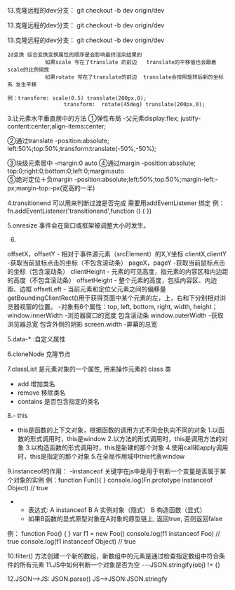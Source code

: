 	
13.克隆远程的dev分支：
	git checkout -b dev origin/dev
	
13.克隆远程的dev分支：
	git checkout -b dev origin/dev
	
13.克隆远程的dev分支：
	git checkout -b dev origin/dev
	
	
	2d变换 综合变换变换属性的顺序是会影响最终渲染结果的
                如果scale 写在了translate 的前边   translate的平移值也会跟着scale的比例缩放
                如果rotate 写在了translate的前边  translate会按照旋转后新的坐标系 发生平移
	
	例：transform: scale(0.5) translate(200px,0);
            	      transform:  rotate(45deg) translate(200px,0);

3.让元素水平垂直居中的方法
①弹性布局
	-父元素display:flex; justify-content:center;align-items:center;

②通过translate
	-position:absolute; left:50%;top:50%;transform:translate(-50%,-50%);

③块级元素居中
	-margin:0 auto
④通过margin
	-position:absolute; top:0;right:0;bottom:0;left:0;margin:auto	
⑤绝对定位＋负margin
	-position:absolute;left:50%;top:50%;margin-left:-px;margin-top:-px(宽高的一半)

4.transitionend 可以用来判断过渡是否完成
需要用addEventListener 绑定
例： 
fn.addEventListener('transitionend',function () { })

5.onresize 事件会在窗口或框架被调整大小时发生。

6.
offsetX，offsetY
	- 相对于事件源元素（srcElement）的X,Y坐标
clientX,clientY 
	-获取当前鼠标点击的坐标（不包含滚动条）
pageX，pageY
	-获取当前鼠标点击的坐标（包含滚动条）
clientHeight
	- 元素的可见高度，指元素的内容区和内边距的高度（不包含滚动条）
offsetHeight
	- 整个元素的高度，包括内容区、内边距、边框
offsetLeft
	- 当前元素和定位父元素之间的偏移量
getBoundingClientRect()用于获得页面中某个元素的左，上，右和下分别相对浏览器视窗的位置。
	-对象有6个属性：top, left, bottom, right, width, height；
window.innerWidth
	-浏览器窗口的宽度  包含滚动条
window.outerWidth
	-获取浏览器总宽  包含外侧的阴影
screen.width
	-屏幕的总宽

5.data-* :自定义属性

6.cloneNode  克隆节点

7.classList 是元素对象的一个属性, 用来操作元素的 class 类
* add 增加类名
* remove 移除类名
* contains 是否包含指定的类名

8.- this
- this是函数的上下文对象，根据函数的调用方式不同会执向不同的对象
	1.以函数的形式调用时，this是window
	2.以方法的形式调用时，this是调用方法的对象
	3.以构造函数的形式调用时，this是新建的那个对象
	4.使用call和apply调用时，this是指定的那个对象
	5.在全局作用域中this代表window

9.instanceof的作用：
-instanceof 关键字在js中是用于判断一个变量是否属于某个对象的实例
例：function Fun(){
      }
     console.log(Fn.prototype instanceof Object) // true
- * 表达式: A instanceof B             A 实例对象（隐式）   B 构造函数（显式）
  * 如果B函数的显式原型对象在A对象的原型链上, 返回true, 否则返回false
	
例：  function Foo() {  }
  var f1 = new Foo()
  console.log(f1 instanceof Foo) // true
  console.log(f1 instanceof Object) // true

10.filter() 方法创建一个新的数组，新数组中的元素是通过检查指定数组中符合条件的所有元素
11.JS中如何判断一个对象是否为空 ---JSON.stringify(obj) != {}

12.JSON-->JS: JSON.parse()
     JS-->JSON:JSON.stringfy

